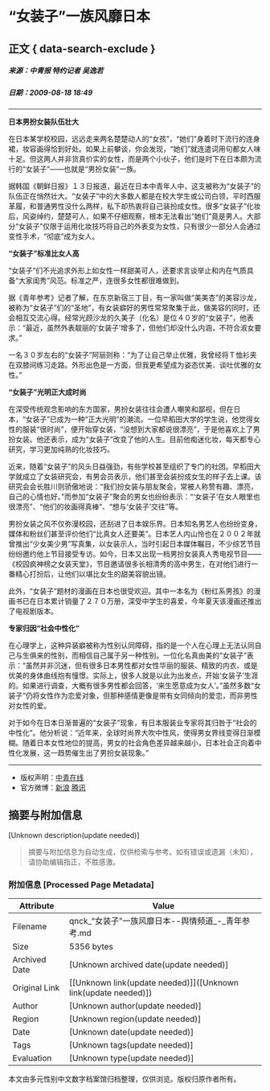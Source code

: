 # “女装子”一族风靡日本

## 正文 { data-search-exclude }


##### 来源：中青报 特约记者 吴逸若  
##### 日期：2009-08-18 18:49  

---

**日本男扮女装队伍壮大**

在日本某学校校园，远远走来两名楚楚动人的“女孩”，“她们”身着时下流行的连身裙，妆容画得恰到好处。如果上前攀谈，你会发现，“她们”就连遣词用句都女人味十足。但这两人并非货真价实的女性，而是两个小伙子，他们是时下在日本颇为流行的“女装子”——也就是“男扮女装”一族。

据韩国《朝鲜日报》１３日报道，最近在日本中青年人中，这支被称为“女装子”的队伍正在悄然壮大。“女装子”中的大多数人都是在校大学生或公司白领，平时西服革履，和普通男性没什么两样，私下却热衷将自己装扮成女性。很多“女装子”化妆后，风姿绰约，楚楚可人，如果不仔细观察，根本无法看出“她们”竟是男人。大部分“女装子”仅限于运用化妆技巧将自己的外表变为女性，只有很少一部分人会通过变性手术，“彻底”成为女人。

**“女装子”标准比女人高**

“女装子”们不光追求外形上如女性一样甜美可人，还要求言谈举止和内在气质具备“大家闺秀”风范。标准之严，连很多女性都很难做到。

据《青年参考》记者了解，在东京新宿三丁目，有一家叫做“美美杏”的美容沙龙，被称为“女装子”们的“圣地”，有女装癖好的男性常常聚集于此，做美容的同时，还会相互交流心得。经常光顾沙龙的久美子（化名）是位４０岁的“女装子”，他表示：“最近，虽然外表靓丽的‘女装子’增多了，但他们却没什么内涵，不符合淑女要求。”

一名３０岁左右的“女装子”阿丽则称：“为了让自己举止优雅，我曾经将Ｔ恤衫夹在双膝间练习走路。外形出色是一方面，但我更希望成为姿态优美、谈吐优雅的女性。”

**“女装子”光明正大成时尚**

在深受传统观念影响的东方国家，男扮女装往往会遭人嘲笑和鄙视，但在日本，“女装子”已成为一种“正大光明”的潮流。一位早稻田大学的学生说，他觉得女性的服装“很时尚”，便开始穿女装，“没想到大家都说很漂亮”，于是他喜欢上了男扮女装。他还表示，成为“女装子”改变了他的人生。目前他痴迷化妆，每天都专心研究，学习更加纯熟的化妆技巧。

近来，随着“女装子”的风头日益强劲，有些学校甚至组织了专门的社团。早稻田大学就成立了女装研究会，有男会员表示，他们甚至会装扮成女生的样子去上课。该研究会会长胜川则骄傲地说：“我们扮女装与朋友聚会，常被人称赞有趣、漂亮，自己的心情也好。”而参加“女装子”聚会的男女也纷纷表示：“‘女装子’在女人眼里也很漂亮”、“他们的妆画得真棒”、“想与‘女装子’交往”等。

男扮女装之风不仅弥漫校园，还刮进了日本娱乐界。日本知名男艺人也纷纷变身，媒体和粉丝们甚至评价他们“比真女人还要美”。日本艺人内山怜也在２００２年就曾推出“少女美少男”写真集，以女装示人，当时引起日本媒体瞩目，不少综艺节目纷纷邀约他上节目接受专访。如今，日本又出现一档男扮女装真人秀电视节目——《校园疯神榜之女装天堂》，节目邀请很多长相清秀的高中男生，在对他们进行一番精心打扮后，让他们以堪比女生的甜美容貌出镜。

此外，“女装子”题材的漫画在日本也很受欢迎。其中一本名为《粉红系男孩》的漫画书已在日本累计销量了２７０万册，深受中学生的喜爱，今年夏天该漫画还推出了电视剧版本。

**专家归因“社会中性化”**

在心理学上，这种异装癖被称为性别认同障碍，指的是一个人在心理上无法认同自己与生俱来的性别，而相信自己属于另一种性别。一位化名真由美的“女装子”表示：“虽然并非沉迷，但有很多日本男性都对女性华丽的服装、精致的内衣、或是优美的身体曲线抱有憧憬。实际上，很多人就是以此为出发点，开始‘女装子’生涯的。如果进行调查，大概有很多男性都会回答，‘来生愿意成为女人’。”虽然多数“女装子”仍将女性作为恋爱对象，但那种感情更像是带有女同倾向的爱恋，而非男性对女性的爱。

对于如今在日本日渐普遍的“女装子”现象，有日本服装业专家将其归咎于“社会的中性化”。他分析说：“近年来，全球时尚界大吹中性风，使得男女界线变得日渐模糊。随着日本女性地位的提高，男女的社会角色差异越来越小，日本社会正向着中性化发展，这一趋势催生出了男扮女装现象。”

---

- 版权声明：[中青在线](http://www.cyol.net/ggkl/index.html)
- 官方微博：[新浪](http://weibo.com/qnck) [腾讯](http://t.qq.com/QNCK1984)
<!-- tcd_original_link http://qnck.cyol.com/content/2009-08/18/content_2811513.htm -->


## 摘要与附加信息

<!-- tcd_abstract -->
[Unknown description(update needed)]
<!-- tcd_abstract_end -->

> 摘要与附加信息为自动生成，仅供检索与参考。如有错误或遗漏（未知），请协助编辑指正，不胜感激。

### 附加信息 [Processed Page Metadata]

| Attribute       | Value                                  |
|-----------------|----------------------------------------|
| Filename        | qnck_“女装子”一族风靡日本--舆情频道_-_青年参考.md                             |
| Size            | 5356 bytes                           |
| Archived Date   | [Unknown archived date(update needed)]                             |
| Original Link   | [[Unknown link(update needed)]]([Unknown link(update needed)])                       |
| Author          | [Unknown author(update needed)]                               |
| Region          | [Unknown region(update needed)]                               |
| Date            | [Unknown date(update needed)]                                 |
| Tags            | [Unknown tags(update needed)]                                 |
| Evaluation            | [Unknown type(update needed)]                                 |
<!-- tcd_table_end -->

本文由多元性别中文数字档案馆归档整理，仅供浏览。版权归原作者所有。
